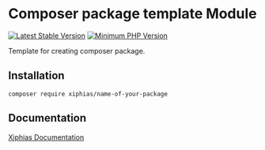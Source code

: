 # Composer package template Module
[![Latest Stable Version](https://camo.githubusercontent.com/b70741b165048c926e42be50cdf1717ee1060dfe84e56d29936ea775d3efd7af/68747470733a2f2f706f7365722e707567782e6f72672f737072796b65722f70726f70656c2d6f726d2f762f737461626c652e737667)](https://packagist.org/packages/spryker/silex)
[![Minimum PHP Version](https://img.shields.io/badge/php-%3E%3D%208.1-8892BF.svg)](https://php.net/)

Template for creating composer package.

## Installation

```
composer require xiphias/name-of-your-package
```

## Documentation

[Xiphias Documentation](https://xiphias.atlassian.net/wiki/home)
